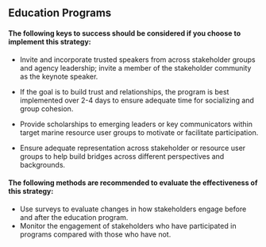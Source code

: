## Education Programs
#### The following keys to success should be considered if you choose to implement this strategy:
-   Invite and incorporate trusted speakers from across stakeholder groups and agency leadership; invite a member of the stakeholder community as the keynote speaker.

-   If the goal is to build trust and relationships, the program is best implemented over 2-4 days to ensure adequate time for socializing and group cohesion.

-   Provide scholarships to emerging leaders or key communicators within target marine resource user groups to motivate or facilitate participation.  

-   Ensure adequate representation across stakeholder or resource user groups to help build bridges across different perspectives and backgrounds.  



#### The following methods are recommended to evaluate the effectiveness of this strategy:
-  Use surveys to evaluate changes in how stakeholders engage before and after the education program. 
-  Monitor the engagement of stakeholders who have participated in programs compared with those who have not.

